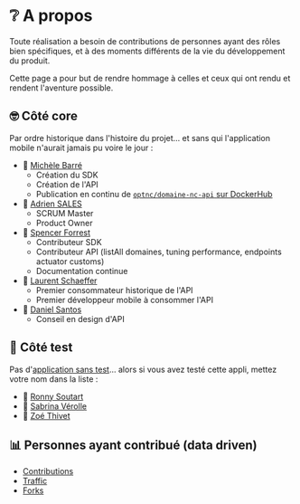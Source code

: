 # ❔ A propos

Toute réalisation a besoin de contributions de personnes ayant des rôles bien spécifiques, et à des moments
différents de la vie du développement du produit.

Cette page a pour but de rendre hommage à celles et ceux qui ont rendu et rendent l'aventure possible.

## 🤓 Côté core

Par ordre historique dans l'histoire du projet... et sans qui l'application mobile n'aurait jamais pu voire le jour :

- 👩 [Michèle Barré](https://www.linkedin.com/in/michelebarre/)
  - Création du SDK
  - Création de l'API
  - Publication en continu de [`optnc/domaine-nc-api` sur DockerHub](https://hub.docker.com/r/optnc/domaine-nc-api)
- 👨 [Adrien SALES](https://www.linkedin.com/in/adrien-sales/)
  - SCRUM Master
  - Product Owner
- 👨 [Spencer Forrest](https://www.linkedin.com/in/spencer-forrest-opt/)
  - Contributeur SDK
  - Contributeur API (listAll domaines, tuning performance, endpoints actuator customs)
  - Documentation continue
- 👨 [Laurent Schaeffer](https://www.linkedin.com/in/laurent-schaeffer-%F0%9F%A7%91%E2%80%8D%F0%9F%92%BB-b1174a173/)
  - Premier consommateur historique de l'API
  - Premier développeur mobile à consommer l'API
- 🧔 [Daniel Santos](https://www.linkedin.com/in/daniel-santos-dev-fullstack/)
  - Conseil en design d'API

## 🧪 Côté test

Pas d'[application sans test](https://github.com/lschaeffer313/domaine-nc-mobile/issues/23)...
alors si vous avez testé cette appli, mettez votre nom dans la liste :

- 👨 [Ronny Soutart](https://www.linkedin.com/in/ronny-soutart/)
- 👩 [Sabrina Vérolle](https://www.linkedin.com/in/sabrinaverolle/)
- 👩 [Zoé Thivet](https://www.linkedin.com/in/zoe-thivet/)

## 📊  Personnes ayant contribué (data driven)

- [Contributions](https://github.com/lschaeffer313/domaine-nc-mobile/graphs/contributors)
- [Traffic](https://github.com/lschaeffer313/domaine-nc-mobile/graphs/traffic)
- [Forks](https://github.com/lschaeffer313/domaine-nc-mobile/network/members)
